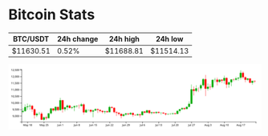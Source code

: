 # Bitcoin Stats

BTC/USDT|24h change|24h high|24h low|
|---|---|---|---|
|$11630.51|0.52%|$11688.81|$11514.13|

<img src="./chart.svg">

